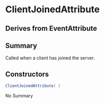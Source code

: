# ClientJoinedAttribute

## Derives from EventAttribute

## Summary

Called when a client has joined the server.
## Constructors

```c#
ClientJoinedAttribute( ) 
```
No Summary
